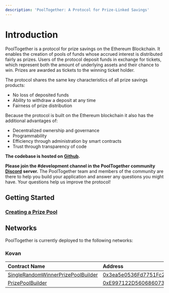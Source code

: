 ```yaml
---
description: 'PoolTogether: A Protocol for Prize-Linked Savings'
---
```


# Introduction

PoolTogether is a protocol for prize savings on the Ethereum Blockchain. It enables the creation of pools of funds whose accrued interest is distributed fairly as prizes.  Users of the protocol deposit funds in exchange for tickets, which represent both the amount of underlying assets and their chance to win.  Prizes are awarded as tickets to the winning ticket holder. 

The protocol shares the same key characteristics of all prize savings products:

* No loss of deposited funds 
* Ability to withdraw a deposit at any time 
* Fairness of prize distribution

Because the protocol is built on the Ethereum blockchain it also has the additional advantages of: 

* Decentralized ownership and governance 
* Programmability 
* Efficiency through administration by smart contracts
* Trust through transparency of code

**The codebase is hosted on** [**Github**](https://github.com/pooltogether/pooltogether-contracts)**.**

**Please join the \#development channel in the PoolTogether community** [**Discord**](https://discord.gg/5sjnHd) **server.**  The PoolTogether team and members of the community are there to help you build your application and answer any questions you might have.  Your questions help us improve the protocol!

## Getting Started

### [Creating a Prize Pool](tutorials/creating-a-prize-pool.md)

## Networks

PoolTogether is currently deployed to the following networks:

### Kovan

| Contract Name | Address |
| :--- | :--- |
| [SingleRandomWinnerPrizePoolBuilder](contracts/builders.md#single-random-winner-prize-pool-builder) | [0x3ea5e0536Fd7751Fc2D4DD641afA0032F1720064](https://kovan.etherscan.io/address/0x3ea5e0536Fd7751Fc2D4DD641afA0032F1720064) |
| [PrizePoolBuilder](contracts/builders.md#prize-pool-builder) | [0xE997122D560686073086d77cfb13d0F71980ef1A](https://kovan.etherscan.io/address/0xE997122D560686073086d77cfb13d0F71980ef1A) |









